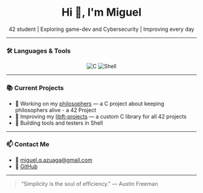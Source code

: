 <h1 align="center">Hi 👋, I'm Miguel</h1>
<p align="center">42 student | Exploring game-dev and Cybersecurity | Improving every day</p>

---

### 🛠️ Languages & Tools
<p align="center">
  <img src="https://img.shields.io/badge/C-00599C?style=for-the-badge&logo=c&logoColor=white" alt="C" />
  <img src="https://img.shields.io/badge/Shell-121011?style=for-the-badge&logo=gnu-bash&logoColor=white" alt="Shell" />
  <!--<img src="https://img.shields.io/badge/GameMaker-000000?style=for-the-badge&logo=yo&logoColor=white" alt="GameMaker" />-->
</p>

---

### 📚 Current Projects
- 🔧 Working on my [philosophers](https://github.com/MiguelAzuaga/42-philosophers) — a C project about keeping philosophers alive - a 42 Project
- 🔧 Improving my [libft-projects](https://github.com/MiguelAzuaga/libft-projects) — a custom C library for all 42 projects
- 🐚 Building tools and testers in Shell

---

### 📫 Contact Me
- 💌 [miguel.q.azuaga@gmail.com](mailto:miguel.q.azuaga@gmail.com)
- 🐙 [GitHub](https://github.com/MiguelAzuaga)

---

> “Simplicity is the soul of efficiency.” — Austin Freeman
